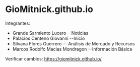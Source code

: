 # GioMitnick.github.io

Integrantes:
- Grande Sarmiento Lucero --Noticias
- Palacios Centeno Giovanni --Inicio
- Silvana Flores Guerrero -- Análisis de Mercado y Recursos
- Marcos Rodolfo Macias Mondragon --Información Básica

Verificar cambios: https://giomitnick.github.io/